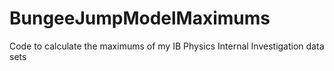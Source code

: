 # BungeeJumpModelMaximums
Code to calculate the maximums of my IB Physics Internal Investigation data sets

